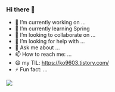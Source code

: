 ### Hi there 👋


- 🔭 I’m currently working on ...
- 🌱 I’m currently learning Spring
- 👯 I’m looking to collaborate on ...
- 🤔 I’m looking for help with ...
- 💬 Ask me about ...
- 📫 How to reach me: ...
- 😄 my TIL: https://ko9603.tistory.com/
- ⚡ Fun fact: ...



<a href="https://opgc.me/#/users/kokomong2" target="_blank"><img src="https://api.opgc.me/githubs/users/kokomong2/tag/?theme=basic" /></a>
